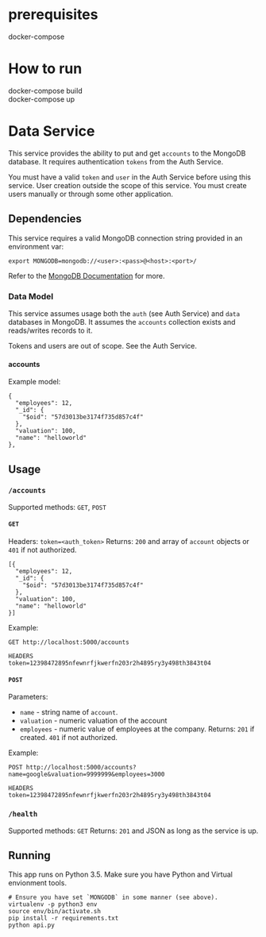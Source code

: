 # prerequisites
docker-compose

# How to run
docker-compose build   
docker-compose up


# Data Service

This service provides the ability to put and get `accounts` to the MongoDB database. It requires authentication
`tokens` from the Auth Service.

You must have a valid `token` and `user` in the Auth Service before using this service. User creation outside the scope of this service. You must create users manually or through some other application.

## Dependencies
This service requires a valid MongoDB connection string provided in an environment var:

```
export MONGODB=mongodb://<user>:<pass>@<host>:<port>/
```

Refer to the [MongoDB Documentation](https://docs.mongodb.com/manual/reference/connection-string/) for more.

### Data Model

This service assumes usage both the `auth` (see Auth Service) and `data` databases
in MongoDB. It assumes the `accounts` collection exists and reads/writes records to it.

Tokens and users are out of scope. See the Auth Service.

#### accounts

Example model:
```
{
  "employees": 12,
  "_id": {
    "$oid": "57d3013be3174f735d857c4f"
  },
  "valuation": 100,
  "name": "helloworld"
},
```

## Usage

### `/accounts`

Supported methods: `GET`, `POST`

#### `GET`

Headers: `token=<auth_token>`
Returns: `200` and array of `account` objects or `401` if not authorized.
```
[{
  "employees": 12,
  "_id": {
    "$oid": "57d3013be3174f735d857c4f"
  },
  "valuation": 100,
  "name": "helloworld"
}]
```

Example:

```
GET http://localhost:5000/accounts

HEADERS
token=12398472895nfewnrfjkwerfn203r2h4895ry3y498th3843t04
```

#### `POST`

Parameters:
- `name` - string name of `account`.
- `valuation` - numeric valuation of the account
- `employees` - numeric value of employees at the company.
Returns: `201` if created. `401` if not authorized.

Example:

```
POST http://localhost:5000/accounts?name=google&valuation=9999999&employees=3000

HEADERS
token=12398472895nfewnrfjkwerfn203r2h4895ry3y498th3843t04
```

### `/health`

Supported methods: `GET`
Returns: `201` and JSON as long as the service is up.

## Running

This app runs on Python 3.5. Make sure you have Python and Virtual envionment tools.

```
# Ensure you have set `MONGODB` in some manner (see above).
virtualenv -p python3 env
source env/bin/activate.sh
pip install -r requirements.txt
python api.py
```
